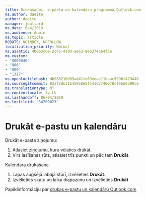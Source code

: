 ```yaml
---
title: Drukāšanai, e-pastu un kalendāru programmā Outlook.com
ms.author: daeite
author: daeite
manager: joallard
ms.date: 6/4/2019
ms.audience: Admin
ms.topic: article
ROBOTS: NOINDEX, NOFOLLOW
localization_priority: Normal
ms.assetid: 40063c6e-2c45-420d-ae63-9eb274b64f5e
ms.custom:
- "8000046"
- "808"
- "809"
- "1327"
ms.openlocfilehash: db963210d99ad41fe69eeae11baac9590f429448
ms.sourcegitcommit: 03af2db31b45958e5f541d7740078cf65e0589ce
ms.translationtype: MT
ms.contentlocale: lv-LV
ms.lasthandoff: 06/04/2019
ms.locfileid: "34709023"
---
```

# <a name="print-email-and-calendars"></a>Drukāt e-pastu un kalendāru

Drukāt e-pasta ziņojumu:
  
1. Atlasiet ziņojumu, kuru vēlaties drukāt.
1. Virs lasīšanas rūts, atlasiet trīs punkti un pēc tam **Drukāt**.

Kalendāra drukāšana

1. Lapas augšējā labajā stūrī, izvēlieties **Drukāt**.
1. Izvēlieties skatu un laika diapazonu un izvēlieties **Drukāt**.

Papildinformāciju par [drukas e-pastu un kalendāru Outlook.com](https://go.microsoft.com/fwlink/p/?linkid=2001208&amp;clcid=0x409).